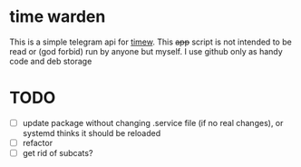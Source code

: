 # time warden

This is a simple telegram api for [timew](https://timewarrior.net).
This <s>app</s> script is not intended to be read or (god forbid) run by anyone but myself. I use github only as handy code and deb storage

# TODO
- [ ] update package without changing .service file (if no real changes), or systemd thinks it should be reloaded
- [ ] refactor
- [ ] get rid of subcats?
